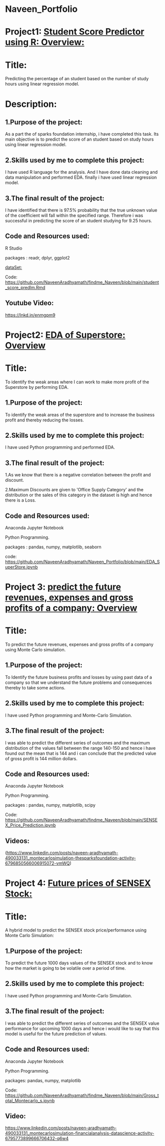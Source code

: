 # Naveen_Portfolio

# Project1: [Student Score Predictor using R: Overview:](https://github.com/NaveenAradhyamath/findme_Naveen/blob/main/student_score_predlm.Rmd)

# Title: 
Predicting the percentage of an student based on the number of study hours using linear regression model.

# Description:

## 1.Purpose of the project:
As a part the of sparks foundation internship, i have completed this task. Its main objective is to predict the score of an student based on study hours using linear regression model.

## 2.Skills used by me to complete this project:
I have used R language for the analysis. And I have done data cleaning and data manipulation and performed EDA. finally i have used linear regression model.

## 3.The final result of the project:
I have identified that there is 97.5% probability that the true unknown value of the coefficient will fall within the specified range. Therefore i was successful in predicting the score of an student studying for 9.25 hours.

## Code and Resources used:
R Studio

packages : readr, dplyr, ggplot2

[dataSet:]( https://raw.githubusercontent.com/AdiPersonalWorks/Random/master/student_scores%20-%20student_scores.csv)

Code: https://github.com/NaveenAradhyamath/findme_Naveen/blob/main/student_score_predlm.Rmd

## Youtube Video:
https://lnkd.in/enmgpm9


# Project2: [EDA of Superstore: Overview](https://github.com/NaveenAradhyamath/Naveen_Portfolio/blob/main/EDA_SuperStore.ipynb)

# Title:
To identify the weak areas where I can work to make more profit of the Superstore by performing EDA.

## 1.Purpose of the project:
To identify the weak areas of the superstore and to increase the business profit and thereby reducing the losses.

## 2.Skills used by me to complete this project:
I have used Python programming and performed EDA.

## 3.The final result of the project:
1.As we know that there is a negative correlation between the profit and discount.

2.Maximum Discounts are given to 'Office Supply Category' and the distribution or the sales of this category in the dataset is high and hence there is a Loss.

## Code and Resources used:
Anaconda Jupyter Notebook

Python Programming.

packages : pandas, numpy, matplotlib, seaborn

code: https://github.com/NaveenAradhyamath/Naveen_Portfolio/blob/main/EDA_SuperStore.ipynb


# Project 3: [predict the future revenues, expenses and gross profits of a company: Overview](https://github.com/NaveenAradhyamath/findme_Naveen/blob/main/SENSEX_Price_Prediction.ipynb)

# Title:
To predict the future revenues, expenses and gross profits of a company using Monte Carlo simulation.

## 1.Purpose of the project:
To Identify the future business profits and losses by using past data of a company so that we understand the future problems and consequences thereby to take some actions.

## 2.Skills used by me to complete this project:
I have used Python programming and Monte-Carlo Simulation.

## 3.The final result of the project:
I was able to predict the different series of outcomes and the maximum distribution of the values fall between the range 140-150 and hence i have found out the mean that is 144 and i can conclude that the predicted value of gross profit is 144 million dollars.

## Code and Resources used:
Anaconda Jupyter Notebook

Python Programming.

packages : pandas, numpy, matplotlib, scipy

Code: https://github.com/NaveenAradhyamath/findme_Naveen/blob/main/SENSEX_Price_Prediction.ipynb

## Videos: 
(https://www.linkedin.com/posts/naveen-aradhyamath-490033131_montecarlosimulation-thesparksfoundation-activity-6796850566006915072-vmWQ)


# Project 4: [Future prices of SENSEX Stock:](https://github.com/NaveenAradhyamath/findme_Naveen/blob/main/SENSEX_Price_Prediction.ipynb)

# Title:
A hybrid model to predict the SENSEX stock price/performance using Monte Carlo Simulation:

## 1.Purpose of the project:
To predict the future 1000 days values of the SENSEX stock and to know how the market is going to be volatile over a period of time.

## 2.Skills used by me to complete this project:
I have used Python programming and Monte-Carlo Simulation.

## 3.The final result of the project:
I was able to predict the different series of outcomes and the SENSEX value performance for upcoming 1000 days and hence i would like to say that this model is useful for the future prediction of values.

## Code and Resources used:
Anaconda Jupyter Notebook

Python Programming.

packages: pandas, numpy, matplotlib

Code: https://github.com/NaveenAradhyamath/findme_Naveen/blob/main/Gross_total_Montecarlo_s.ipynb

## Video:
https://www.linkedin.com/posts/naveen-aradhyamath-490033131_montecarlosimulation-financialanalysis-datascience-activity-6795773899666706432-q6w4
